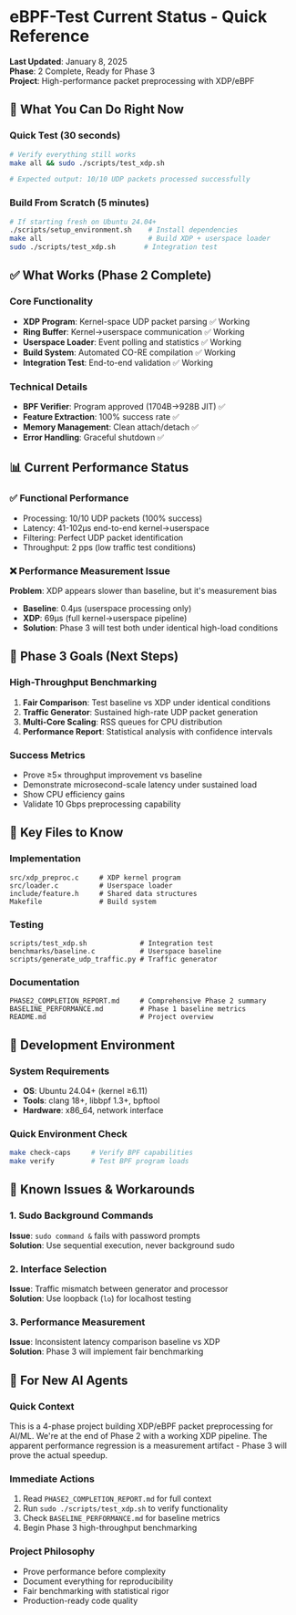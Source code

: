# eBPF-Test Current Status - Quick Reference

**Last Updated**: January 8, 2025  
**Phase**: 2 Complete, Ready for Phase 3  
**Project**: High-performance packet preprocessing with XDP/eBPF

## 🚀 **What You Can Do Right Now**

### Quick Test (30 seconds)
```bash
# Verify everything still works
make all && sudo ./scripts/test_xdp.sh

# Expected output: 10/10 UDP packets processed successfully
```

### Build From Scratch (5 minutes)
```bash
# If starting fresh on Ubuntu 24.04+
./scripts/setup_environment.sh    # Install dependencies
make all                          # Build XDP + userspace loader
sudo ./scripts/test_xdp.sh       # Integration test
```

## ✅ **What Works (Phase 2 Complete)**

### Core Functionality
- **XDP Program**: Kernel-space UDP packet parsing ✅ Working
- **Ring Buffer**: Kernel→userspace communication ✅ Working  
- **Userspace Loader**: Event polling and statistics ✅ Working
- **Build System**: Automated CO-RE compilation ✅ Working
- **Integration Test**: End-to-end validation ✅ Working

### Technical Details
- **BPF Verifier**: Program approved (1704B→928B JIT) ✅
- **Feature Extraction**: 100% success rate ✅
- **Memory Management**: Clean attach/detach ✅
- **Error Handling**: Graceful shutdown ✅

## 📊 **Current Performance Status**

### ✅ **Functional Performance**
- Processing: 10/10 UDP packets (100% success)
- Latency: 41-102µs end-to-end kernel→userspace  
- Filtering: Perfect UDP packet identification
- Throughput: 2 pps (low traffic test conditions)

### ❌ **Performance Measurement Issue**
**Problem**: XDP appears slower than baseline, but it's measurement bias
- **Baseline**: 0.4µs (userspace processing only)
- **XDP**: 69µs (full kernel→userspace pipeline)
- **Solution**: Phase 3 will test both under identical high-load conditions

## 🎯 **Phase 3 Goals (Next Steps)**

### High-Throughput Benchmarking
1. **Fair Comparison**: Test baseline vs XDP under identical conditions
2. **Traffic Generator**: Sustained high-rate UDP packet generation  
3. **Multi-Core Scaling**: RSS queues for CPU distribution
4. **Performance Report**: Statistical analysis with confidence intervals

### Success Metrics
- Prove ≥5× throughput improvement vs baseline
- Demonstrate microsecond-scale latency under sustained load
- Show CPU efficiency gains
- Validate 10 Gbps preprocessing capability

## 📁 **Key Files to Know**

### Implementation
```
src/xdp_preproc.c     # XDP kernel program
src/loader.c          # Userspace loader  
include/feature.h     # Shared data structures
Makefile              # Build system
```

### Testing
```
scripts/test_xdp.sh             # Integration test
benchmarks/baseline.c           # Userspace baseline
scripts/generate_udp_traffic.py # Traffic generator
```

### Documentation
```
PHASE2_COMPLETION_REPORT.md     # Comprehensive Phase 2 summary
BASELINE_PERFORMANCE.md         # Phase 1 baseline metrics
README.md                       # Project overview
```

## 🔧 **Development Environment**

### System Requirements
- **OS**: Ubuntu 24.04+ (kernel ≥6.11)
- **Tools**: clang 18+, libbpf 1.3+, bpftool
- **Hardware**: x86_64, network interface

### Quick Environment Check
```bash
make check-caps     # Verify BPF capabilities
make verify         # Test BPF program loads
```

## 🚨 **Known Issues & Workarounds**

### 1. Sudo Background Commands
**Issue**: `sudo command &` fails with password prompts  
**Solution**: Use sequential execution, never background sudo

### 2. Interface Selection
**Issue**: Traffic mismatch between generator and processor  
**Solution**: Use loopback (`lo`) for localhost testing

### 3. Performance Measurement
**Issue**: Inconsistent latency comparison baseline vs XDP  
**Solution**: Phase 3 will implement fair benchmarking

## 🤝 **For New AI Agents**

### Quick Context
This is a 4-phase project building XDP/eBPF packet preprocessing for AI/ML. We're at the end of Phase 2 with a working XDP pipeline. The apparent performance regression is a measurement artifact - Phase 3 will prove the actual speedup.

### Immediate Actions
1. Read `PHASE2_COMPLETION_REPORT.md` for full context
2. Run `sudo ./scripts/test_xdp.sh` to verify functionality  
3. Check `BASELINE_PERFORMANCE.md` for baseline metrics
4. Begin Phase 3 high-throughput benchmarking

### Project Philosophy
- Prove performance before complexity
- Document everything for reproducibility  
- Fair benchmarking with statistical rigor
- Production-ready code quality 